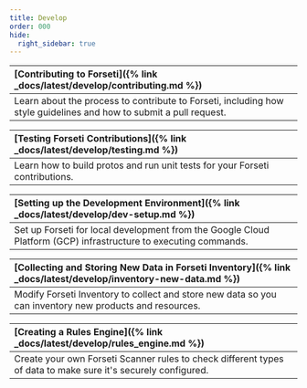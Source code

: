 ```yaml
---
title: Develop
order: 000
hide:
  right_sidebar: true
---
```


| **[Contributing to Forseti]({% link _docs/latest/develop/contributing.md %})** |
| :---------------------------------------------------------------------------- |
| Learn about the process to contribute to Forseti, including how style guidelines and how to submit a pull request. |

| **[Testing Forseti Contributions]({% link _docs/latest/develop/testing.md %})** |
| :---------------------------------------------------------------------------- |
| Learn how to build protos and run unit tests for your Forseti contributions. |

| **[Setting up the Development Environment]({% link _docs/latest/develop/dev-setup.md %})** |
| :---------------------------------------------------------------------------- |
| Set up Forseti for local development from the Google Cloud Platform (GCP) infrastructure to executing commands.  |

| **[Collecting and Storing New Data in Forseti Inventory]({% link _docs/latest/develop/inventory-new-data.md %})** |
| :---------------------------------------------------------------------------- |
| Modify Forseti Inventory to collect and store new data so you can inventory new products and resources. |

| **[Creating a Rules Engine]({% link _docs/latest/develop/rules_engine.md %})** |
| :---------------------------------------------------------------------------- |
| Create your own Forseti Scanner rules to check different types of data to make sure it's securely configured. |
